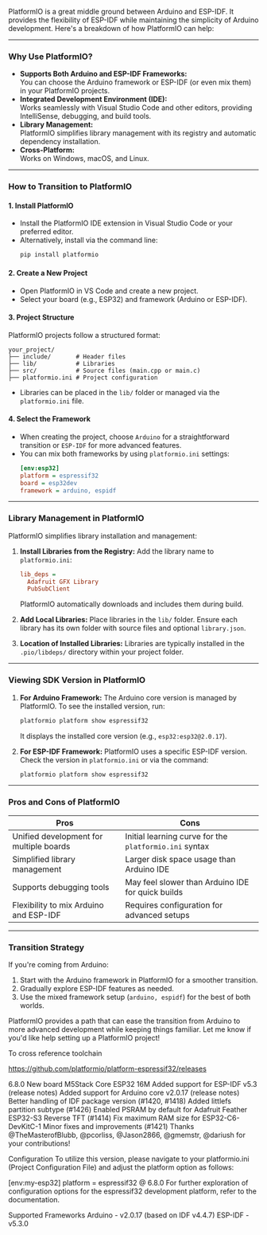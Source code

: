 PlatformIO is a great middle ground between Arduino and ESP-IDF. It provides the flexibility of ESP-IDF while maintaining the simplicity of Arduino development. Here's a breakdown of how PlatformIO can help:

---

### **Why Use PlatformIO?**
- **Supports Both Arduino and ESP-IDF Frameworks:**  
  You can choose the Arduino framework or ESP-IDF (or even mix them) in your PlatformIO projects.
- **Integrated Development Environment (IDE):**  
  Works seamlessly with Visual Studio Code and other editors, providing IntelliSense, debugging, and build tools.
- **Library Management:**  
  PlatformIO simplifies library management with its registry and automatic dependency installation.
- **Cross-Platform:**  
  Works on Windows, macOS, and Linux.

---

### **How to Transition to PlatformIO**
#### 1. **Install PlatformIO**
   - Install the PlatformIO IDE extension in Visual Studio Code or your preferred editor.
   - Alternatively, install via the command line:
     ```bash
     pip install platformio
     ```

#### 2. **Create a New Project**
   - Open PlatformIO in VS Code and create a new project.
   - Select your board (e.g., ESP32) and framework (Arduino or ESP-IDF).

#### 3. **Project Structure**
   PlatformIO projects follow a structured format:
   ```
   your_project/
   ├── include/       # Header files
   ├── lib/           # Libraries
   ├── src/           # Source files (main.cpp or main.c)
   ├── platformio.ini # Project configuration
   ```
   - Libraries can be placed in the `lib/` folder or managed via the `platformio.ini` file.

#### 4. **Select the Framework**
   - When creating the project, choose `Arduino` for a straightforward transition or `ESP-IDF` for more advanced features.
   - You can mix both frameworks by using `platformio.ini` settings:
     ```ini
     [env:esp32]
     platform = espressif32
     board = esp32dev
     framework = arduino, espidf
     ```

---

### **Library Management in PlatformIO**
PlatformIO simplifies library installation and management:
1. **Install Libraries from the Registry:**
   Add the library name to `platformio.ini`:
   ```ini
   lib_deps = 
     Adafruit GFX Library
     PubSubClient
   ```
   PlatformIO automatically downloads and includes them during build.

2. **Add Local Libraries:**
   Place libraries in the `lib/` folder. Ensure each library has its own folder with source files and optional `library.json`.

3. **Location of Installed Libraries:**
   Libraries are typically installed in the `.pio/libdeps/` directory within your project folder.

---

### **Viewing SDK Version in PlatformIO**
1. **For Arduino Framework:**
   The Arduino core version is managed by PlatformIO. To see the installed version, run:
   ```bash
   platformio platform show espressif32
   ```
   It displays the installed core version (e.g., `esp32:esp32@2.0.17`).

2. **For ESP-IDF Framework:**
   PlatformIO uses a specific ESP-IDF version. Check the version in `platformio.ini` or via the command:
   ```bash
   platformio platform show espressif32
   ```

---

### **Pros and Cons of PlatformIO**
| **Pros**                               | **Cons**                              |
|----------------------------------------|---------------------------------------|
| Unified development for multiple boards| Initial learning curve for the `platformio.ini` syntax |
| Simplified library management          | Larger disk space usage than Arduino IDE |
| Supports debugging tools               | May feel slower than Arduino IDE for quick builds |
| Flexibility to mix Arduino and ESP-IDF | Requires configuration for advanced setups |

---

### **Transition Strategy**
If you're coming from Arduino:
1. Start with the Arduino framework in PlatformIO for a smoother transition.
2. Gradually explore ESP-IDF features as needed.
3. Use the mixed framework setup (`arduino, espidf`) for the best of both worlds.

PlatformIO provides a path that can ease the transition from Arduino to more advanced development while keeping things familiar. Let me know if you'd like help setting up a PlatformIO project!

To cross reference toolchain

https://github.com/platformio/platform-espressif32/releases

6.8.0
New board M5Stack Core ESP32 16M
Added support for ESP-IDF v5.3 (release notes)
Added support for Arduino core v2.0.17 (release notes)
Better handling of IDF package version (#1420, #1418)
Added littlefs partition subtype (#1426)
Enabled PSRAM by default for Adafruit Feather ESP32-S3 Reverse TFT (#1414)
Fix maximum RAM size for ESP32-C6-DevKitC-1
Minor fixes and improvements (#1421)
Thanks @TheMasterofBlubb, @pcorliss, @Jason2866, @gmemstr, @dariush for your contributions!

Configuration
To utilize this version, please navigate to your platformio.ini (Project Configuration File) and adjust the platform option as follows:

[env:my-esp32]
platform = espressif32 @ 6.8.0
For further exploration of configuration options for the espressif32 development platform, refer to the documentation.

Supported Frameworks
Arduino - v2.0.17 (based on IDF v4.4.7)
ESP-IDF - v5.3.0